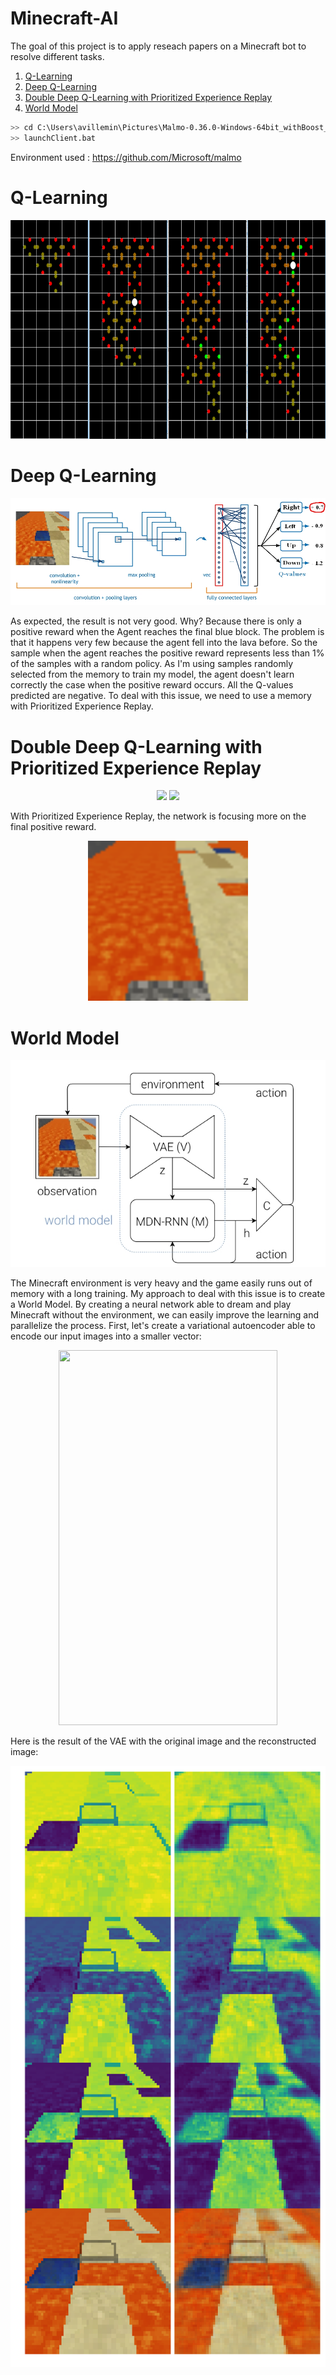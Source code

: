 # Minecraft-AI

The goal of this project is to apply reseach papers on a Minecraft bot to resolve different tasks.

1. [Q-Learning](#Ql)   
2. [Deep Q-Learning](#DQl)  
3. [Double Deep Q-Learning with Prioritized Experience Replay](#DDQl)   
4. [World Model](#wm) 

```bash
>> cd C:\Users\avillemin\Pictures\Malmo-0.36.0-Windows-64bit_withBoost_Python3.6\Minecraft
>> launchClient.bat
```

Environment used : https://github.com/Microsoft/malmo

<a name="Ql"></a>
# Q-Learning

<p align="center"><img src="https://github.com/avillemin/Minecraft-AI/blob/master/DQN/Qvalues.png" height="350px"></p>

<a name="DQl"></a>
# Deep Q-Learning

<p align="center"><img src="https://github.com/avillemin/Minecraft-AI/blob/master/DQN/dq%20network.jpg"></p>

As expected, the result is not very good. Why? Because there is only a positive reward when the Agent reaches the final blue block. The problem is that it happens very few because the agent fell into the lava before. So the sample when the agent reaches the positive reward represents less than 1% of the samples with a random policy. As I'm using samples randomly selected from the memory to train my model, the agent doesn't learn correctly the case when the positive reward occurs. All the Q-values predicted are negative. To deal with this issue, we need to use a memory with Prioritized Experience Replay.

<a name="DDQl"></a>
# Double Deep Q-Learning with Prioritized Experience Replay

<p align="center"><img src="https://cdn-images-1.medium.com/max/1600/1*Go9DNr7YY-wMGdIQ7HQduQ.png" height="160px"> <img src="https://cdn-images-1.medium.com/max/1600/1*Vd1kcpLoQDnM5vrKnvzxbw.png" height="200px"></p>

With Prioritized Experience Replay, the network is focusing more on the final positive reward.

<p align="center"><img src="https://github.com/avillemin/Minecraft-AI/blob/master/DDQNPER/victory.gif" height="256px"></p>

<a name="wm"></a>
# World Model

<p align="center"><img src="https://github.com/avillemin/Minecraft-AI/blob/master/World-Model/figures/world%20model%20network.jpg"></p>

The Minecraft environment is very heavy and the game easily runs out of memory with a long training. My approach to deal with this issue is to create a World Model. By creating a neural network able to dream and play Minecraft without the environment, we can easily improve the learning and parallelize the process. First, let's create a variational autoencoder able to encode our input images into a smaller vector:

<p align="center"><img src="https://worldmodels.github.io/assets/conv_vae_label.svg" width="350" height="600"></p>

Here is the result of the VAE with the original image and the reconstructed image:

<p align="center"><img src="https://github.com/avillemin/Minecraft-AI/blob/master/World-Model/figures/VAE.png"></p>
